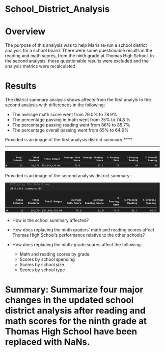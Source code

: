 # School_District_Analysis
# Overview
The purpose of this analysis was to help Maria re-run a school district analysis for a school board. There were some questionable results in the reading and math scores, from the ninth grade at Thomas High School. In the second analysis, those questionable results were excluded and the analysis metrics were recalculated. 


#


# Results
The district summary analysis shows affects from the first analyis to the second analysis with differences in the following:

- The average math score went from 79.0% to 78.9% 
- The percentage passing in math went from 75% to 74.8 %
- The percentage passing reading went from 86% to 85.7%
- The percentage overall passing went from 65% to 64.9%


Provided is an image of the first analysis district summary:****

****


![LINE_GRAPH_HERE](Resources\district_summary_original.PNG)


Provided is an image of the second analysis district summary:


![LINE_GRAPH_HERE](Resources\district_summary_challenge.PNG)





- How is the school summary affected?
- How does replacing the ninth graders’ math and reading scores affect Thomas High School’s performance relative to the other schools?
- How does replacing the ninth-grade scores affect the following:

    - Math and reading scores by grade
    - Scores by school spending
    - Scores by school size
    - Scores by school type

# Summary: Summarize four major changes in the updated school district analysis after reading and math scores for the ninth grade at Thomas High School have been replaced with NaNs.